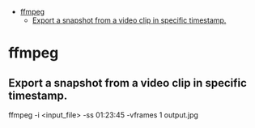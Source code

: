 
<!--ts-->
   * [ffmpeg](#ffmpeg)
      * [Export a snapshot from a video clip in specific timestamp.](#export-a-snapshot-from-a-video-clip-in-specific-timestamp)

<!-- Added by: gil_diy, at: 2020-03-25T00:12+02:00 -->

<!--te-->


# ffmpeg


## Export a snapshot from a video clip in specific timestamp.
ffmpeg -i <input_file> -ss 01:23:45 -vframes 1 output.jpg
